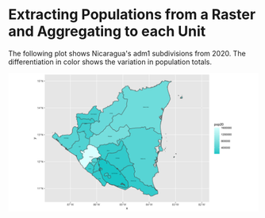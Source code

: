 # Extracting Populations from a Raster and Aggregating to each Unit

The following plot shows Nicaragua's adm1 subdivisions from 2020. The differentiation in color shows the variation in population totals. 

![](nic_pop20.png)
